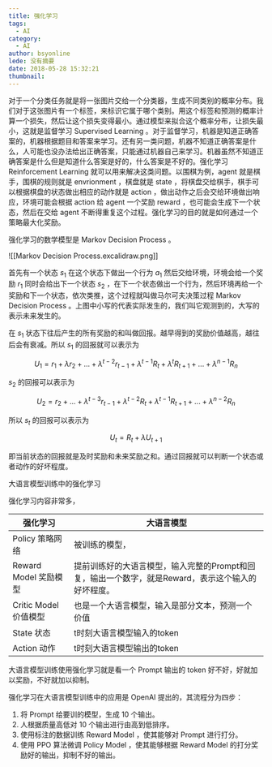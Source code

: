 ```yaml
---
title: 强化学习
tags:
  - AI
category:
  - AI
author: bsyonline
lede: 没有摘要
date: 2018-05-28 15:32:21
thumbnail:
---
```


对于一个分类任务就是将一张图片交给一个分类器，生成不同类别的概率分布。我们对于这张图片有一个标签，来标识它属于哪个类别。用这个标签和预测的概率计算一个损失，然后让这个损失变得最小。通过模型来拟合这个概率分布，让损失最小，这就是监督学习 Supervised Learning 。对于监督学习，机器是知道正确答案的，机器根据题目和答案来学习。还有另一类问题，机器不知道正确答案是什么，人可能也没办法给出正确答案，只能通过机器自己来学习。机器虽然不知道正确答案是什么但是知道什么答案是好的，什么答案是不好的。强化学习 Reinforcement Learning  就可以用来解决这类问题。以围棋为例，agent 就是棋手，围棋的规则就是 envrionment ，棋盘就是 state ，将棋盘交给棋手，棋手可以根据棋盘的状态做出相应的动作就是 action ，做出动作之后会交给环境做出响应，环境可能会根据 action 给 agent 一个奖励 reward ，也可能会生成下一个状态，然后在交给 agent 不断得重复这个过程。强化学习的目的就是如何通过一个策略最大化奖励。

强化学习的数学模型是 Markov Decision Process 。

![[Markov Decision Process.excalidraw.png]]

首先有一个状态 $s_1$ 在这个状态下做出一个行为 $a_1$ 然后交给环境，环境会给一个奖励 $r_1$ 同时会给出下一个状态 $s_2$ ，在下一个状态做出一个行为，然后环境再给一个奖励和下一个状态，依次类推，这个过程就叫做马尔可夫决策过程 Markov Decision Process 。上图中小写的代表实际发生的，我们叫它观测到的，大写的表示未来发生的。

在 $s_1$ 状态下往后产生的所有奖励的和叫做回报。越早得到的奖励价值越高，越往后会有衰减。所以 $s_1$ 的回报就可以表示为

$$
U_1 = r_1+\lambda r_2+...+\lambda^{t-2} r_{t-1}+\lambda^{t-1} R_t+\lambda^t R_{t+1}+...+\lambda^{n-1}R_n
$$

$s_2$ 的回报可以表示为

$$
U_2 = r_2+...+\lambda^{t-3} r_{t-1}+\lambda^{t-2} R_t+\lambda^{t-1} R_{t+1}+...+\lambda^{n-2}R_n
$$

所以 $s_t$ 的回报可以表示为

$$
U_t=R_t+\lambda U_{t+1}
$$

即当前状态的回报就是及时奖励和未来奖励之和。通过回报就可以判断一个状态或者动作的好坏程度。


大语言模型训练中的强化学习

强化学习内容非常多，


| 强化学习              | 大语言模型                                                   |
| ----------------- | ------------------------------------------------------- |
| Policy 策略网络       | 被训练的模型，                                                 |
| Reward Model 奖励模型 | 提前训练好的大语言模型，输入完整的Prompt和回复，输出一个数字，就是Reward，表示这个输入的好坏程度。 |
| Critic Model 价值模型 | 也是一个大语言模型，输入是部分文本，预测一个价值                                |
| State 状态          | t时刻大语言模型输入的token                                        |
| Action 动作         | t时刻大语言模型输出的token                                        |

大语言模型训练使用强化学习就是看一个 Prompt 输出的 token 好不好，好就加以奖励，不好就加以抑制。

强化学习在大语言模型训练中的应用是 OpenAI 提出的，其流程分为四步：
1. 将 Prompt 给要训的模型，生成 10 个输出。
2. 人根据质量高低对 10 个输出进行由高到低排序。
3. 使用标注的数据训练 Reward Model ，使其能够对 Prompt 进行打分。
4. 使用 PPO 算法微调 Policy Model ，使其能够根据 Reward Model 的打分奖励好的输出，抑制不好的输出。